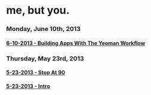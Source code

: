 # me, but you.

### Monday, June 10th, 2013
#### [6-10-2013 - Building Apps With The Yeoman Workflow](#6-10-2013-building-apps-with-the-yeoman-workflow)
### Thursday, May 23rd, 2013
#### [5-23-2013 - Stop At 90](#5-23-2013-stop-at-90)
#### [5-23-2013 - Intro](#5-23-2013-intro)